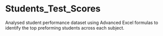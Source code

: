 # Students_Test_Scores
Analysed student performance dataset using Advanced Excel formulas to identify the top preforming students across each subject.  
